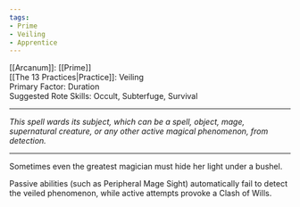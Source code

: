 ```yaml
---
tags:
- Prime
- Veiling
- Apprentice
---
```


[[Arcanum]]: [[Prime]]\
[[The 13 Practices|Practice]]: Veiling\
Primary Factor: Duration\
Suggested Rote Skills: Occult, Subterfuge, Survival

---

_This spell wards its subject, which can be a spell, object, mage, supernatural creature, or any other active magical phenomenon, from detection._

---

Sometimes even the greatest magician must hide her light under a bushel.

Passive abilities (such as Peripheral Mage Sight) automatically fail to detect the veiled phenomenon, while active attempts provoke a Clash of Wills.
